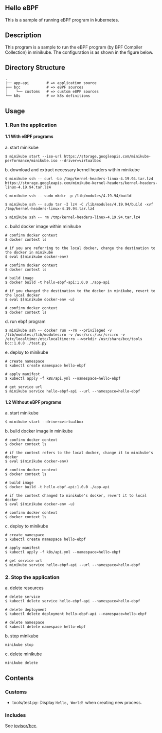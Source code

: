 Hello eBPF
---

This is a sample of running eBPF program in kubernetes.

## Description

This program is a sample to run the eBPF program (by BPF Compiler Collection) in minikube.
The configuration is as shown in the figure below.
<!-- TODO: 構成図 -->

## Directory Structure

```
.
├── app-api        # => application source
├── bcc            # => eBPF sources
│    └── customs   # => custom eBPF sources
└── k8s            # => k8s definitions
```

## Usage

### 1. Run the application

#### 1.1 With eBPF programs

a. start minikube

```shell
$ minikube start --iso-url https://storage.googleapis.com/minikube-performance/minikube.iso --driver=virtualbox
```

b. download and extract necessary kernel headers within minikube

```shell
$ minikube ssh -- curl -Lo /tmp/kernel-headers-linux-4.19.94.tar.lz4 https://storage.googleapis.com/minikube-kernel-headers/kernel-headers-linux-4.19.94.tar.lz4

$ minikube ssh -- sudo mkdir -p /lib/modules/4.19.94/build

$ minikube ssh -- sudo tar -I lz4 -C /lib/modules/4.19.94/build -xvf /tmp/kernel-headers-linux-4.19.94.tar.lz4

$ minikube ssh -- rm /tmp/kernel-headers-linux-4.19.94.tar.lz4
```

c. build docker image within minikube

```shell
# confirm docker context
$ docker context ls

# if you are referring to the local docker, change the destination to the docker in minikube
$ eval $(minikube docker-env)

# confirm docker context
$ docker context ls

# build image
$ docker build -t hello-ebpf-api:1.0.0 ./app-api

# if you changed the destination to the docker in minikube, revert to the local docker
$ eval $(minikube docker-env -u)

# confirm docker context
$ docker context ls
```

d. run ebpf program

```shell
$ minikube ssh -- docker run --rm --privileged -v /lib/modules:/lib/modules:ro -v /usr/src:/usr/src:ro -v /etc/localtime:/etc/localtime:ro --workdir /usr/share/bcc/tools bcc:1.0.0 ./test.py
```

e. deploy to minikube

```shell
# create namespace
$ kubectl create namespace hello-ebpf

# apply manifest
$ kubectl apply -f k8s/api.yml --namespace=hello-ebpf

# get service url
$ minikube service hello-ebpf-api --url --namespace=hello-ebpf
```

#### 1.2 Without eBPF programs

a. start minikube

```shell
$ minikube start --driver=virtualbox
```

b. build docker image in minikube

```shell
# confirm docker context
$ docker context ls

# if the context refers to the local docker, change it to minikube's docker
$ eval $(minikube docker-env)

# confirm docker context
$ docker context ls

# build image
$ docker build -t hello-ebpf-api:1.0.0 ./app-api

# if the context changed to minikube's docker, revert it to local docker
$ eval $(minikube docker-env -u)

# confirm docker context
$ docker context ls
```

c. deploy to minikube

```shell
# create namespace
$ kubectl create namespace hello-ebpf

# apply manifest
$ kubectl apply -f k8s/api.yml --namespace=hello-ebpf

# get service url
$ minikube service hello-ebpf-api --url --namespace=hello-ebpf
```

### 2. Stop the application

a. delete resources

```shell
# delete service
$ kubectl delete service hello-ebpf-api --namespace=hello-ebpf

# delete deployment
$ kubectl delete deployment hello-ebpf-api --namespace=hello-ebpf

# delete namespace
$ kubectl delete namespace hello-ebpf
```

b. stop minikube
```shell
minikube stop
```

c. delete minikube
```shell
minikube delete
```

## Contents

### Customs

- tools/test.py: Display `Hello, World!` when creating new process.

### Includes

See [iovisor/bcc](https://github.com/iovisor/bcc#contents).
